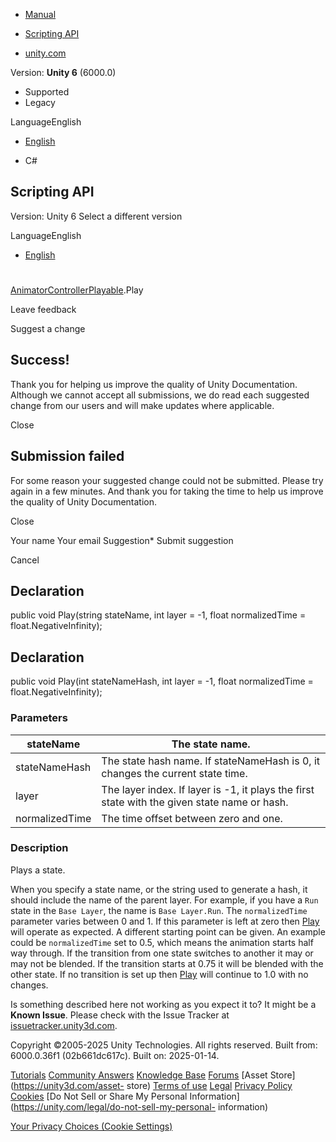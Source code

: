 [ ]()

  * [Manual](../Manual/index.html)
  * [Scripting API](../ScriptReference/index.html)

  * [unity.com](https://unity.com/)

Version: **Unity 6** (6000.0)

  * Supported
  * Legacy

LanguageEnglish

  * [English]()

  * C#

[ ](https://docs.unity3d.com)

## Scripting API

Version: Unity 6 Select a different version

LanguageEnglish

  * [English]()

#
[AnimatorControllerPlayable](Animations.AnimatorControllerPlayable.html).Play

Leave feedback

Suggest a change

## Success!

Thank you for helping us improve the quality of Unity Documentation. Although
we cannot accept all submissions, we do read each suggested change from our
users and will make updates where applicable.

Close

## Submission failed

For some reason your suggested change could not be submitted. Please <a>try
again</a> in a few minutes. And thank you for taking the time to help us
improve the quality of Unity Documentation.

Close

Your name Your email Suggestion* Submit suggestion

Cancel

[ ]()

## Declaration

public void Play(string stateName, int layer = -1, float normalizedTime =
float.NegativeInfinity);

## Declaration

public void Play(int stateNameHash, int layer = -1, float normalizedTime =
float.NegativeInfinity);

### Parameters

stateName | The state name.  
---|---  
stateNameHash | The state hash name. If stateNameHash is 0, it changes the current state time.  
layer | The layer index. If layer is -1, it plays the first state with the given state name or hash.  
normalizedTime | The time offset between zero and one.  
  
### Description

Plays a state.

When you specify a state name, or the string used to generate a hash, it
should include the name of the parent layer. For example, if you have a `Run`
state in the `Base Layer`, the name is `Base Layer.Run`. The `normalizedTime`
parameter varies between 0 and 1. If this parameter is left at zero then
[Play](Animations.AnimatorControllerPlayable.Play.html) will operate as
expected. A different starting point can be given. An example could be
`normalizedTime` set to 0.5, which means the animation starts half way
through. If the transition from one state switches to another it may or may
not be blended. If the transition starts at 0.75 it will be blended with the
other state. If no transition is set up then
[Play](Animations.AnimatorControllerPlayable.Play.html) will continue to 1.0
with no changes.

Is something described here not working as you expect it to? It might be a
**Known Issue**. Please check with the Issue Tracker at
[issuetracker.unity3d.com](https://issuetracker.unity3d.com).

Copyright ©2005-2025 Unity Technologies. All rights reserved. Built from:
6000.0.36f1 (02b661dc617c). Built on: 2025-01-14.

[Tutorials](https://unity3d.com/learn) [Community
Answers](https://answers.unity3d.com) [Knowledge
Base](https://support.unity3d.com/hc/en-us)
[Forums](https://forum.unity3d.com) [Asset Store](https://unity3d.com/asset-
store) [Terms of use](https://docs.unity3d.com/Manual/TermsOfUse.html)
[Legal](https://unity.com/legal) [Privacy
Policy](https://unity.com/legal/privacy-policy)
[Cookies](https://unity.com/legal/cookie-policy) [Do Not Sell or Share My
Personal Information](https://unity.com/legal/do-not-sell-my-personal-
information)

[Your Privacy Choices (Cookie Settings)](javascript:void\(0\);)

